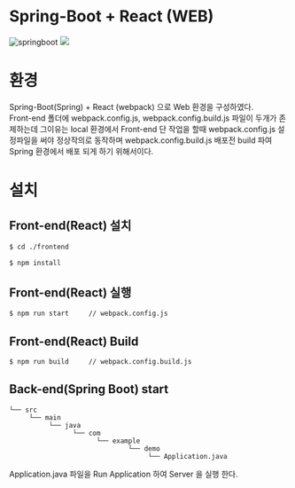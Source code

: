 # Spring-Boot + React (WEB)

![springboot](https://t1.daumcdn.net/cfile/tistory/99AACC335BE0F3792B "springboot")
![](https://images.velog.io/post-images/npcode9194/e5d48b80-7f6f-11e9-a6a4-0bc65ee71cb1/react.png)

# 환경
Spring-Boot(Spring) + React (webpack) 으로 Web 환경을 구성하였다. <br>
Front-end 폴더에 webpack.config.js, webpack.config.build.js 파일이 두개가 존제하는데 그이유는 local 환경에서 Front-end 단 작업을 할때 webpack.config.js 설정파일을 써야 정상작의로 동작하며 webpack.config.build.js 배포전 build 파여 Spring 환경에서 배포 되게 하기 위해서이다.

# 설치

## Front-end(React) 설치

`````bash
$ cd ./frontend
`````

`````bash
$ npm install
`````
## Front-end(React) 실행
`````bash
$ npm run start     // webpack.config.js
`````
## Front-end(React) Build
`````bash
$ npm run build     // webpack.config.build.js
`````
## Back-end(Spring Boot) start
 
```
└── src 
     └── main
          └── java
                └── com
                      └── example
                              └── demo
                                   └── Application.java

```

Application.java 파일을 Run Application 하여 Server 을 실행 한다.